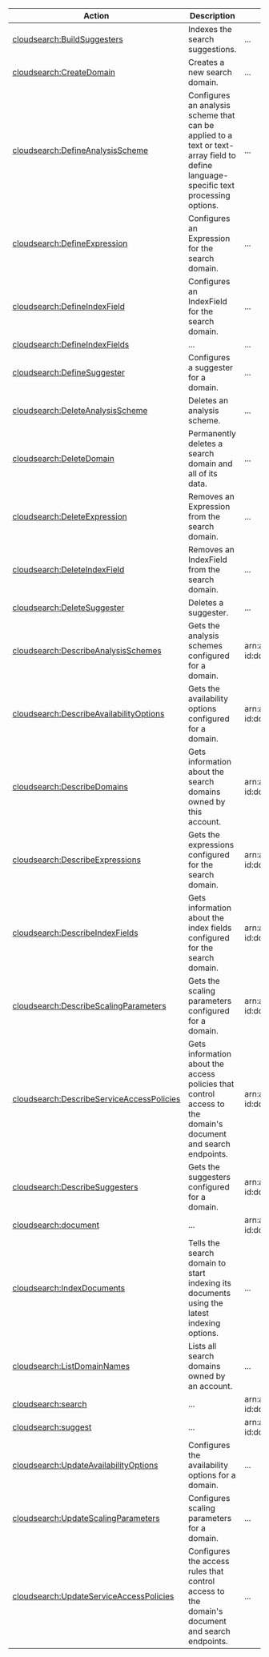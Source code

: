 | Action | Description | Resource | Condition |
| --- | --- | --- | --- |
| [cloudsearch:BuildSuggesters](http://docs.aws.amazon.com/cloudsearch/latest/developerguide/API_BuildSuggesters.html) | Indexes the search suggestions. | ... | ... |
| [cloudsearch:CreateDomain](http://docs.aws.amazon.com/cloudsearch/latest/developerguide/API_CreateDomain.html) | Creates a new search domain. | ... | ... |
| [cloudsearch:DefineAnalysisScheme](http://docs.aws.amazon.com/cloudsearch/latest/developerguide/API_DefineAnalysisScheme.html) | Configures an analysis scheme that can be applied to a text or text-array field to define language-specific text processing options. | ... | ... |
| [cloudsearch:DefineExpression](http://docs.aws.amazon.com/cloudsearch/latest/developerguide/API_DefineExpression.html) | Configures an Expression for the search domain. | ... | ... |
| [cloudsearch:DefineIndexField](http://docs.aws.amazon.com/cloudsearch/latest/developerguide/API_DefineIndexField.html) | Configures an IndexField for the search domain. | ... | ... |
| [cloudsearch:DefineIndexFields](http://docs.aws.amazon.com/cloudsearch/latest/developerguide/API_document.html) | ... | ... | ... |
| [cloudsearch:DefineSuggester](http://docs.aws.amazon.com/cloudsearch/latest/developerguide/API_DefineSuggester.html) | Configures a suggester for a domain. | ... | ... |
| [cloudsearch:DeleteAnalysisScheme](http://docs.aws.amazon.com/cloudsearch/latest/developerguide/API_DeleteAnalysisScheme.html) | Deletes an analysis scheme. | ... | ... |
| [cloudsearch:DeleteDomain](http://docs.aws.amazon.com/cloudsearch/latest/developerguide/API_DeleteDomain.html) | Permanently deletes a search domain and all of its data. | ... | ... |
| [cloudsearch:DeleteExpression](http://docs.aws.amazon.com/cloudsearch/latest/developerguide/API_DeleteExpression.html) | Removes an Expression from the search domain. | ... | ... |
| [cloudsearch:DeleteIndexField](http://docs.aws.amazon.com/cloudsearch/latest/developerguide/API_DeleteIndexField.html) | Removes an IndexField from the search domain. | ... | ... |
| [cloudsearch:DeleteSuggester](http://docs.aws.amazon.com/cloudsearch/latest/developerguide/API_DeleteSuggester.html) | Deletes a suggester. | ... | ... |
| [cloudsearch:DescribeAnalysisSchemes](http://docs.aws.amazon.com/cloudsearch/latest/developerguide/API_DescribeAnalysisSchemes.html) | Gets the analysis schemes configured for a domain. | arn:aws:cloudsearch:$region:$account-id:domain/$domain-name | - |
| [cloudsearch:DescribeAvailabilityOptions](http://docs.aws.amazon.com/cloudsearch/latest/developerguide/API_DescribeAvailabilityOptions.html) | Gets the availability options configured for a domain. | arn:aws:cloudsearch:$region:$account-id:domain/$domain-name | - |
| [cloudsearch:DescribeDomains](http://docs.aws.amazon.com/cloudsearch/latest/developerguide/API_DescribeDomains.html) | Gets information about the search domains owned by this account. | arn:aws:cloudsearch:$region:$account-id:domain/$domain-name | - |
| [cloudsearch:DescribeExpressions](http://docs.aws.amazon.com/cloudsearch/latest/developerguide/API_DescribeExpressions.html) | Gets the expressions configured for the search domain. | arn:aws:cloudsearch:$region:$account-id:domain/$domain-name | - |
| [cloudsearch:DescribeIndexFields](http://docs.aws.amazon.com/cloudsearch/latest/developerguide/API_DescribeIndexFields.html) | Gets information about the index fields configured for the search domain. | arn:aws:cloudsearch:$region:$account-id:domain/$domain-name | - |
| [cloudsearch:DescribeScalingParameters](http://docs.aws.amazon.com/cloudsearch/latest/developerguide/API_DescribeScalingParameters.html) | Gets the scaling parameters configured for a domain. | arn:aws:cloudsearch:$region:$account-id:domain/$domain-name | - |
| [cloudsearch:DescribeServiceAccessPolicies](http://docs.aws.amazon.com/cloudsearch/latest/developerguide/API_DescribeServiceAccessPolicies.html) | Gets information about the access policies that control access to the domain's document and search endpoints. | arn:aws:cloudsearch:$region:$account-id:domain/$domain-name | - |
| [cloudsearch:DescribeSuggesters](http://docs.aws.amazon.com/cloudsearch/latest/developerguide/API_DescribeSuggesters.html) | Gets the suggesters configured for a domain. | arn:aws:cloudsearch:$region:$account-id:domain/$domain-name | - |
| [cloudsearch:document](http://docs.aws.amazon.com/cloudsearch/latest/developerguide/API_document.html) | ... | arn:aws:cloudsearch:$region:$account-id:domain/$domain-name | - |
| [cloudsearch:IndexDocuments](http://docs.aws.amazon.com/cloudsearch/latest/developerguide/API_IndexDocuments.html) | Tells the search domain to start indexing its documents using the latest indexing options. | ... | ... |
| [cloudsearch:ListDomainNames](http://docs.aws.amazon.com/cloudsearch/latest/developerguide/API_ListDomainNames.html) | Lists all search domains owned by an account. | ... | ... |
| [cloudsearch:search](http://docs.aws.amazon.com/cloudsearch/latest/developerguide/API_search.html) | ... | arn:aws:cloudsearch:$region:$account-id:domain/$domain-name | - |
| [cloudsearch:suggest](http://docs.aws.amazon.com/cloudsearch/latest/developerguide/API_suggest.html) | ... | arn:aws:cloudsearch:$region:$account-id:domain/$domain-name | - |
| [cloudsearch:UpdateAvailabilityOptions](http://docs.aws.amazon.com/cloudsearch/latest/developerguide/API_UpdateAvailabilityOptions.html) | Configures the availability options for a domain. | ... | ... |
| [cloudsearch:UpdateScalingParameters](http://docs.aws.amazon.com/cloudsearch/latest/developerguide/API_UpdateScalingParameters.html) | Configures scaling parameters for a domain. | ... | ... |
| [cloudsearch:UpdateServiceAccessPolicies](http://docs.aws.amazon.com/cloudsearch/latest/developerguide/API_UpdateServiceAccessPolicies.html) | Configures the access rules that control access to the domain's document and search endpoints. | ... | ... |

